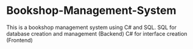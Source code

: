 # Bookshop-Management-System
This is a bookshop management system using C#  and SQL.
SQL for database creation and management (Backend)
C# for interface creation (Frontend)

